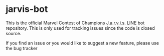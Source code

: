 # jarvis-bot

This is the official Marvel Contest of Champions J.a.r.v.i.s. LINE bot repository. This is only used for tracking issues since the code is closed source.

If you find an issue or you would like to suggest a new feature, please use the bug tracker

